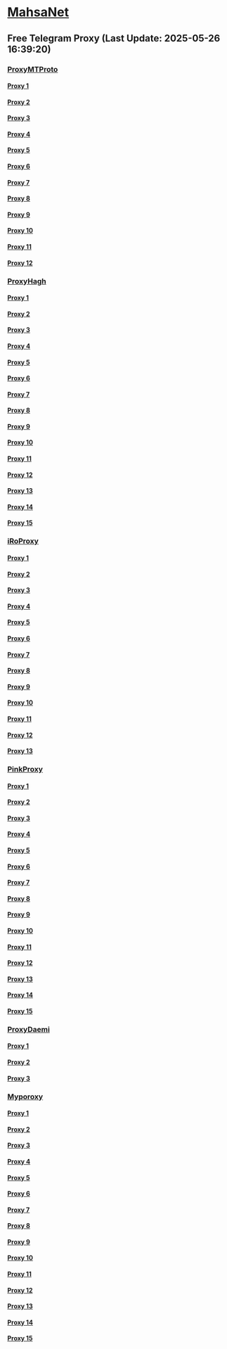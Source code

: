 
# [MahsaNet](https://t.me/mahsa_net)
## Free Telegram Proxy (Last Update: 2025-05-26 16:39:20)
### [ProxyMTProto](https://t.me/ProxyMTProto)
#### [Proxy 1](tg://proxy?server=108.181.121.220&port=443&secret=EERighJJvXrFGRMCIMJdCQ==)
#### [Proxy 2](tg://proxy?server=108.181.70.27&port=443&secret=EERighJJvXrFGRMCIMJdCQ==)
#### [Proxy 3](tg://proxy?server=108.181.121.220&port=443&secret=EERighJJvXrFGRMCIMJdCQ==)
#### [Proxy 4](tg://proxy?server=108.181.70.27&port=443&secret=EERighJJvXrFGRMCIMJdCQ==)
#### [Proxy 5](tg://proxy?server=116.202.221.91&port=7443&secret=DDBighLLvXrFGRMCBVJdFQRueWVrdGFuZXQuY29tZmFyYTrhdi5jb212YZ6ubmFqXeEuY29tAAAAAAAAAAAAAAAAAAAAAAAAAAAAAAAAAAAAAAAAAAAAAAAAAAAAAAAAAAAAAAAAAAAAAAAAAAAAAAAAAAAAAAAAAAAAAAAAAAAAAAA)
#### [Proxy 6](tg://proxy?server=148.251.11.99&port=7443&secret=DDBighLLvXrFGRMCBVJdFQRueWVrdGFuZXQuY29tZmFyYTrhdi5jb212YZ6ubmFqXeEuY29tAAAAAAAAAAAAAAAAAAAAAAAAAAAAAAAAAAAAAAAAAAAAAAAAAAAAAAAAAAAAAAAAAAAAAAAAAAAAAAAAAAAAAAAAAAAAAAAAAAAAAAA)
#### [Proxy 7](tg://proxy?server=138.201.253.239&port=7443&secret=DDBighLLvXrFGRMCBVJdFQRueWVrdGFuZXQuY29tZmFyYTrhdi5jb212YZ6ubmFqXeEuY29tAAAAAAAAAAAAAAAAAAAAAAAAAAAAAAAAAAAAAAAAAAAAAAAAAAAAAAAAAAAAAAAAAAAAAAAAAAAAAAAAAAAAAAAAAAAAAAAAAAAAAAA)
#### [Proxy 8](tg://proxy?server=116.202.246.97&port=7443&secret=DDBighLLvXrFGRMCBVJdFQRueWVrdGFuZXQuY29tZmFyYTrhdi5jb212YZ6ubmFqXeEuY29tAAAAAAAAAAAAAAAAAAAAAAAAAAAAAAAAAAAAAAAAAAAAAAAAAAAAAAAAAAAAAAAAAAAAAAAAAAAAAAAAAAAAAAAAAAAAAAAAAAAAAAA)
#### [Proxy 9](tg://proxy?server=87.229.100.237&port=443&secret=eeRighJJvXrFGRMCIMJdCQ)
#### [Proxy 10](tg://proxy?server=Empire-persia.ex-ir-backup.ir.&port=8443&secret=DDBighLLvXrFGRMCBVJdFQ==)
#### [Proxy 11](tg://proxy?server=14.102.10.168&port=8443&secret=eeNEgYdJvXrFGRMCIMJdCQ)
#### [Proxy 12](tg://proxy?server=14.102.10.169&port=8443&secret=eeNEgYdJvXrFGRMCIMJdCQ)
### [ProxyHagh](https://t.me/ProxyHagh)
#### [Proxy 1](tg://proxy?server=65.109.153.70&port=8443&secret=1320PuNyHw_LQKT_Y7XNJw%3D%3D)
#### [Proxy 2](tg://proxy?server=65.109.153.70&port=443&secret=ee1603010200010001fc030386e24c3add726161682e6972)
#### [Proxy 3](tg://proxy?server=65.21.213.225&port=443&secret=ee1603010200010001fc030386e24c3add726161682e6972)
#### [Proxy 4](tg://proxy?server=65.21.213.224&port=443&secret=ee1603010200010001fc030386e24c3add726161682e6972)
#### [Proxy 5](tg://proxy?server=65.109.153.69&port=8443&secret=1320PuNyHw_LQKT_Y7XNJw%3D%3D)
#### [Proxy 6](tg://proxy?server=65.109.153.70&port=8443&secret=1320PuNyHw_LQKT_Y7XNJw%3D%3D)
#### [Proxy 7](tg://proxy?server=65.109.153.70&port=443&secret=ee1603010200010001fc030386e24c3add726161682e6972)
#### [Proxy 8](tg://proxy?server=65.21.213.225&port=443&secret=ee1603010200010001fc030386e24c3add726161682e6972)
#### [Proxy 9](tg://proxy?server=65.21.213.224&port=443&secret=ee1603010200010001fc030386e24c3add726161682e6972)
#### [Proxy 10](tg://proxy?server=65.109.153.69&port=8443&secret=1320PuNyHw_LQKT_Y7XNJw%3D%3D)
#### [Proxy 11](tg://proxy?server=65.109.153.70&port=8443&secret=1320PuNyHw_LQKT_Y7XNJw%3D%3D)
#### [Proxy 12](tg://proxy?server=65.109.153.70&port=443&secret=ee1603010200010001fc030386e24c3add726161682e6972)
#### [Proxy 13](tg://proxy?server=65.21.213.225&port=443&secret=ee1603010200010001fc030386e24c3add726161682e6972)
#### [Proxy 14](tg://proxy?server=65.21.213.224&port=443&secret=ee1603010200010001fc030386e24c3add726161682e6972)
#### [Proxy 15](tg://proxy?server=65.109.153.69&port=8443&secret=1320PuNyHw_LQKT_Y7XNJw%3D%3D)
### [iRoProxy](https://t.me/iRoProxy)
#### [Proxy 1](tg://proxy?server=176.65.136.61&port=70&secret=3dd9tD7jch8Py0Ck_2O1zSc%3D)
#### [Proxy 2](tg://proxy?server=176.65.136.63&port=70&secret=3dd9tD7jch8Py0Ck_2O1zSc%3D)
#### [Proxy 3](tg://proxy?server=176.65.136.60&port=70&secret=3dd9tD7jch8Py0Ck_2O1zSc%3D)
#### [Proxy 4](tg://proxy?server=176.65.136.80&port=70&secret=1320PuNyHw_LQKT_Y7XNJw%3D%3D)
#### [Proxy 5](tg://proxy?server=176.65.136.79&port=70&secret=1320PuNyHw_LQKT_Y7XNJw%3D%3D)
#### [Proxy 6](tg://proxy?server=176.65.136.77&port=70&secret=1320PuNyHw_LQKT_Y7XNJw%3D%3D)
#### [Proxy 7](tg://proxy?server=176.65.136.74&port=70&secret=1320PuNyHw_LQKT_Y7XNJw%3D%3D)
#### [Proxy 8](tg://proxy?server=176.65.136.73&port=70&secret=1320PuNyHw_LQKT_Y7XNJw%3D%3D)
#### [Proxy 9](tg://proxy?server=176.65.136.69&port=70&secret=1320PuNyHw_LQKT_Y7XNJw%3D%3D)
#### [Proxy 10](tg://proxy?server=176.65.136.59&port=70&secret=3dd9tD7jch8Py0Ck_2O1zSc%3D)
#### [Proxy 11](tg://proxy?server=176.65.136.70&port=70&secret=1320PuNyHw_LQKT_Y7XNJw%3D%3D)
#### [Proxy 12](tg://proxy?server=176.65.136.71&port=70&secret=3dd9tD7jch8Py0Ck_2O1zSc%3D)
#### [Proxy 13](tg://proxy?server=176.65.136.76&port=70&secret=1320PuNyHw_LQKT_Y7XNJw%3D%3D)
### [PinkProxy](https://t.me/PinkProxy)
#### [Proxy 1](tg://proxy?server=77.232.36.143&port=23&secret=eeNEgYdJvXrFGRMCIMJdCQtY2RueWVrdGFuZXQuY29tZmFyYWthdi5jb212YW4ubmFqdmEuY29tAAAAAAAAAAAAAAAAAAAAAAAAAAAAAAAA)
#### [Proxy 2](tg://proxy?server=185.173.38.30&port=23&secret=eeNEgYdJvXrFGRMCIMJdCQtY2RueWVrdGFuZXQuY29tZmFyYWthdi5jb212YW4ubmFqdmEuY29tAAAAAAAAAAAAAAAAAAAAAAAAAAAAAAAA)
#### [Proxy 3](tg://proxy?server=77.232.42.10&port=23&secret=eeNEgYdJvXrFGRMCIMJdCQtY2RueWVrdGFuZXQuY29tZmFyYWthdi5jb212YW4ubmFqdmEuY29tAAAAAAAAAAAAAAAAAAAAAAAAAAAAAAAA)
#### [Proxy 4](tg://proxy?server=185.173.38.187&port=23&secret=eeNEgYdJvXrFGRMCIMJdCQ)
#### [Proxy 5](tg://proxy?server=185.244.180.90&port=23&secret=eeNEgYdJvXrFGRMCIMJdCQ)
#### [Proxy 6](tg://proxy?server=77.232.38.56&port=23&secret=eeNEgYdJvXrFGRMCIMJdCQ)
#### [Proxy 7](tg://proxy?server=176.65.135.64&port=23&secret=eeNEgYdJvXrFGRMCIMJdCQtY2RueWVrdGFuZXQuY29tZmFyYWthdi5jb212YW4ubmFqdmEuY29tAAAAAAAAAAAAAAAAAAAAAAAAAAAAAAAA)
#### [Proxy 8](tg://proxy?server=77.232.41.138&port=23&secret=eeNEgYdJvXrFGRMCIMJdCQtY2RueWVrdGFuZXQuY29tZmFyYWthdi5jb212YW4ubmFqdmEuY29tAAAAAAAAAAAAAAAAAAAAAAAAAAAAAAAA)
#### [Proxy 9](tg://proxy?server=185.173.38.90&port=23&secret=eeNEgYdJvXrFGRMCIMJdCQtY2RueWVrdGFuZXQuY29tZmFyYWthdi5jb212YW4ubmFqdmEuY29tAAAAAAAAAAAAAAAAAAAAAAAAAAAAAAAA)
#### [Proxy 10](tg://proxy?server=77.232.43.253&port=23&secret=eeNEgYdJvXrFGRMCIMJdCQ)
#### [Proxy 11](tg://proxy?server=185.244.183.88&port=23&secret=eeNEgYdJvXrFGRMCIMJdCQ)
#### [Proxy 12](tg://proxy?server=144.76.118.219&port=23&secret=eeNEgYdJvXrFGRMCIMJdCQ)
#### [Proxy 13](tg://proxy?server=176.65.135.41&port=23&secret=eeNEgYdJvXrFGRMCIMJdCQtY2RueWVrdGFuZXQuY29tZmFyYWthdi5jb212YW4ubmFqdmEuY29tAAAAAAAAAAAAAAAAAAAAAAAAAAAAAAAA)
#### [Proxy 14](tg://proxy?server=176.65.135.42&port=23&secret=eeNEgYdJvXrFGRMCIMJdCQtY2RueWVrdGFuZXQuY29tZmFyYWthdi5jb212YW4ubmFqdmEuY29tAAAAAAAAAAAAAAAAAAAAAAAAAAAAAAAA)
#### [Proxy 15](tg://proxy?server=176.65.135.43&port=23&secret=eeNEgYdJvXrFGRMCIMJdCQtY2RueWVrdGFuZXQuY29tZmFyYWthdi5jb212YW4ubmFqdmEuY29tAAAAAAAAAAAAAAAAAAAAAAAAAAAAAAAA)
### [ProxyDaemi](https://t.me/ProxyDaemi)
#### [Proxy 1](tg://proxy?server=rightel.irancell.irib.snapp.digikala.cloud.iranian.irib.ahmadp206.namli--binjzk.info&port=666&secret=eeNEgYdJvXrFGRMCIMJdCQ)
#### [Proxy 2](tg://proxy?server=rightel.irancell.irib.snapp.digikala.cloud.iranian.irib.ahmadp206.namli--binjzk.info&port=666&secret=eeNEgYdJvXrFGRMCIMJdCQ)
#### [Proxy 3](tg://proxy?server=rightel.irancell.irib.snapp.digikala.cloud.iranian.irib.ahmadp206.namli--binjzk.info&port=666&secret=eeNEgYdJvXrFGRMCIMJdCQ)
### [Myporoxy](https://t.me/Myporoxy)
#### [Proxy 1](tg://proxy?server=Focos-mokos.berlino-landcvixo.yokohama-1borino.eromatic.info.&port=443&secret=iORid5lJ237IiBMGYMQMdw==)
#### [Proxy 2](tg://proxy?server=cloudflare.com.nokia.com.co.uk.do_yo.want_to.clash_with.this.www.microsoft.com.there_is_no.place_like.localhost.www.bing.com.count_with_me.cyou.net.digikala.com.www.enamad.ir.www.google.com.again_to_fight.everyone.i_am.the_internet.bolombergon-88.info&port=4550&secret=DDBighLLvXrFGRMCBVJdFQRueWVrdGFuZXQuY29tZmFyYTrhdi5jb212YZ6ubmFqXeEuY29tAAAAAAAAAAAAAAAAAAAAAAAAAAAAAAAAAAAAAAAAAAAAAAAAAAAAAAAAAAAAAAAAAAAAAAAAAAAAAAAAAAAAAAAAAAAAAAAAAAAAAAA)
#### [Proxy 3](tg://proxy?server=Jocker-moker.garden-workeston.borsandowww.tic.ir.eldorado-feng.info.&port=443&secret=7HQighJPBNMYVRNB6tdkVw==)
#### [Proxy 4](tg://proxy?server=192.168.1.1.apt-kernel.org.copan-moban.info.&port=2040&secret=DDBighLLvXrFGRMCBVJdFQRueWVrdGFuZXQuY29tZmFyYTrhdi5jb212YZ6ubmFqXeEuY29tAAAAAAAAAAAAAAAAAAAAAAAAAAAAAAAAAAAAAAAAAAAAAAAAAAAAAAAAAAAAAAAAAAAAAAAAAAAAAAAAAAAAAAAAAAAAAAAAAAAAAAA)
#### [Proxy 5](tg://proxy?server=Focos-mokos.berlino-landcvixo.yokohama-1borino.eromatic.info.&port=443&secret=iORid5lJ237IiBMGYMQMdw==)
#### [Proxy 6](tg://proxy?server=cloudflare.com.nokia.com.co.uk.do_yo.want_to.clash_with.this.www.microsoft.com.there_is_no.place_like.localhost.www.bing.com.count_with_me.cyou.net.digikala.com.www.enamad.ir.www.google.com.again_to_fight.everyone.i_am.the_internet.bolombergon-88.info&port=4550&secret=DDBighLLvXrFGRMCBVJdFQRueWVrdGFuZXQuY29tZmFyYTrhdi5jb212YZ6ubmFqXeEuY29tAAAAAAAAAAAAAAAAAAAAAAAAAAAAAAAAAAAAAAAAAAAAAAAAAAAAAAAAAAAAAAAAAAAAAAAAAAAAAAAAAAAAAAAAAAAAAAAAAAAAAAA)
#### [Proxy 7](tg://proxy?server=Jocker-moker.garden-workeston.borsandowww.tic.ir.eldorado-feng.info.&port=443&secret=7HQighJPBNMYVRNB6tdkVw==)
#### [Proxy 8](tg://proxy?server=192.168.1.1.apt-kernel.org.copan-moban.info.&port=2040&secret=DDBighLLvXrFGRMCBVJdFQRueWVrdGFuZXQuY29tZmFyYTrhdi5jb212YZ6ubmFqXeEuY29tAAAAAAAAAAAAAAAAAAAAAAAAAAAAAAAAAAAAAAAAAAAAAAAAAAAAAAAAAAAAAAAAAAAAAAAAAAAAAAAAAAAAAAAAAAAAAAAAAAAAAAA)
#### [Proxy 9](tg://proxy?server=Focos-mokos.berlino-landcvixo.yokohama-1borino.eromatic.info.&port=443&secret=iORid5lJ237IiBMGYMQMdw==)
#### [Proxy 10](tg://proxy?server=cloudflare.com.nokia.com.co.uk.do_yo.want_to.clash_with.this.www.microsoft.com.there_is_no.place_like.localhost.www.bing.com.count_with_me.cyou.net.digikala.com.www.enamad.ir.www.google.com.again_to_fight.everyone.i_am.the_internet.bolombergon-88.info&port=4550&secret=DDBighLLvXrFGRMCBVJdFQRueWVrdGFuZXQuY29tZmFyYTrhdi5jb212YZ6ubmFqXeEuY29tAAAAAAAAAAAAAAAAAAAAAAAAAAAAAAAAAAAAAAAAAAAAAAAAAAAAAAAAAAAAAAAAAAAAAAAAAAAAAAAAAAAAAAAAAAAAAAAAAAAAAAA)
#### [Proxy 11](tg://proxy?server=Jocker-moker.garden-workeston.borsandowww.tic.ir.eldorado-feng.info.&port=443&secret=7HQighJPBNMYVRNB6tdkVw==)
#### [Proxy 12](tg://proxy?server=192.168.1.1.apt-kernel.org.copan-moban.info.&port=2040&secret=DDBighLLvXrFGRMCBVJdFQRueWVrdGFuZXQuY29tZmFyYTrhdi5jb212YZ6ubmFqXeEuY29tAAAAAAAAAAAAAAAAAAAAAAAAAAAAAAAAAAAAAAAAAAAAAAAAAAAAAAAAAAAAAAAAAAAAAAAAAAAAAAAAAAAAAAAAAAAAAAAAAAAAAAA)
#### [Proxy 13](tg://proxy?server=Focos-mokos.berlino-landcvixo.yokohama-1borino.eromatic.info.&port=443&secret=iORid5lJ237IiBMGYMQMdw==)
#### [Proxy 14](tg://proxy?server=cloudflare.com.nokia.com.co.uk.do_yo.want_to.clash_with.this.www.microsoft.com.there_is_no.place_like.localhost.www.bing.com.count_with_me.cyou.net.digikala.com.www.enamad.ir.www.google.com.again_to_fight.everyone.i_am.the_internet.bolombergon-88.info&port=4550&secret=DDBighLLvXrFGRMCBVJdFQRueWVrdGFuZXQuY29tZmFyYTrhdi5jb212YZ6ubmFqXeEuY29tAAAAAAAAAAAAAAAAAAAAAAAAAAAAAAAAAAAAAAAAAAAAAAAAAAAAAAAAAAAAAAAAAAAAAAAAAAAAAAAAAAAAAAAAAAAAAAAAAAAAAAA)
#### [Proxy 15](tg://proxy?server=Jocker-moker.garden-workeston.borsandowww.tic.ir.eldorado-feng.info.&port=443&secret=7HQighJPBNMYVRNB6tdkVw==)

    